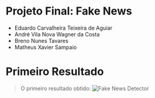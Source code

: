 # Projeto Final: Fake News

* Eduardo Carvalheira Teixeira de Aguiar
* André Vila Nova Wagner da Costa
* Breno Nunes Tavares
* Matheus Xavier Sampaio

# Primeiro Resultado

> O primeiro resultado obtido: ![Fake News Detector](/notebook/fake_news_detector.ipynb)

